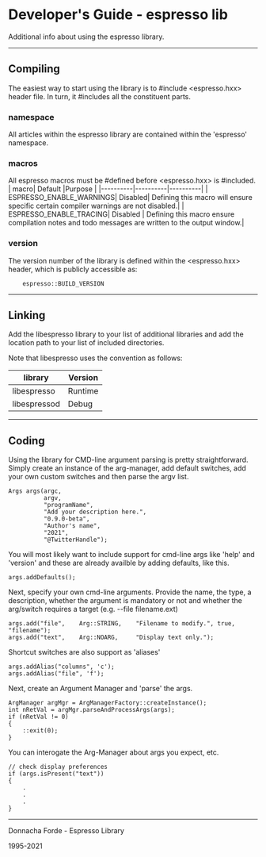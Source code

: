 # Developer's Guide - espresso lib 
Additional info about using the espresso library. 

***
## Compiling

The easiest way to start using the library is to #include <espresso.hxx> header file. In turn, it #includes all the constituent parts. 


### namespace
All articles within the espresso library are contained within the 'espresso' namespace.


### macros
All espresso macros must be #defined before <espresso.hxx> is #included. 
| macro| Default |Purpose |
|----------|----------|----------|
|  ESPRESSO_ENABLE_WARNINGS| Disabled| Defining this macro will ensure specific certain compiler warnings are not disabled.|
|  ESPRESSO_ENABLE_TRACING|  Disabled | Defining this macro ensure compilation notes and todo messages are written to the output window.|




### version

The version number of the library is defined within the <espresso.hxx> header, which is publicly accessible as:

		espresso::BUILD_VERSION 
***
## Linking

Add the libespresso library to your list of additional libraries and add the location path to your list of included directories. 

Note that libespresso uses the convention as follows:

| library | Version |
|----------|----------|
|  libespresso  |  Runtime |
|  libespressod  |  Debug |

***
## Coding

Using the library for CMD-line argument parsing is pretty straightforward. Simply create an instance of the arg-manager, add default switches, add your own custom switches and then parse the argv list. 


	Args args(argc, 
			  argv, 
			  "programName", 
			  "Add your description here.", 
			  "0.9.0-beta", 
			  "Author's name", 
			  "2021", 
			  "@TwitterHandle");

You will most likely want to include support for cmd-line args like 'help' and 'version' and these are already availble by adding defaults, like this. 

	args.addDefaults();

Next, specify your own cmd-line arguments. Provide the name, the type, a description, whether the argument is mandatory or not and whether the arg/switch requires a target (e.g. --file filename.ext)

	args.add("file",	Arg::STRING,	"Filename to modify.", true, "filename");
	args.add("text",	Arg::NOARG,		"Display text only.");


Shortcut switches are also support as 'aliases'

	args.addAlias("columns", 'c');
	args.addAlias("file", 'f');

Next, create an Argument Manager and 'parse' the args. 

	ArgManager argMgr = ArgManagerFactory::createInstance();
	int nRetVal = argMgr.parseAndProcessArgs(args);
	if (nRetVal != 0)
	{
		::exit(0);
	}

You can interogate the Arg-Manager about args you expect, etc. 

	// check display preferences
	if (args.isPresent("text"))
	{
		.
		.
		.
	}
	
	
***
Donnacha Forde - Espresso Library

1995-2021





